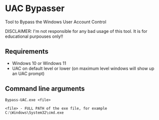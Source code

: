# UAC Bypasser
Tool to Bypass the Windows User Account Control

DISCLAIMER: I'm not responsible for any bad usage of this tool. It is for educational purpouses only!!

## Requirements
- Windows 10 or Windows 11
- UAC on default level or lower (on maximum level windows will show up an UAC prompt)

## Command line arguments
`Bypass-UAC.exe <file>`

`<file> - FULL PATH of the exe file, for example C:\Windows\System32\cmd.exe`
